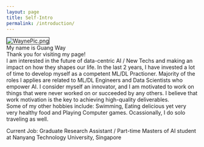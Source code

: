 ```yaml
---
layout: page
title: Self-Intro
permalink: /introduction/
---
```

<img src="https://tinypic.host/images/2022/12/28/ppicc6f61725b94f855d.png" alt="WaynePic.png" border="1" /><br>
My name is Guang Way<br>
Thank you for visiting my page! <br>
I am interested in the future of data-centric AI / New Techs and making an impact on how they shapes our life. In the last 2 years, I have invested a lot of time to develop myself as a competent ML/DL Practioner. Majority of the roles I applies are related to ML/DL Engineers and Data Scientists who empower AI. I consider myself an innovator, and I am motivated to work on things that were never worked on or succeeded by any others. I believe that work motivation is the key to achieving high-quality deliverables. <br>
Some of my other hobbies include: Swimming, Eating delicious yet very very healthy food and Playing Computer games. Ocassionally, I do solo traveling as well.
<p>
Current Job: Graduate Research Assistant / Part-time Masters of AI student at Nanyang Technology University, Singapore 
  
